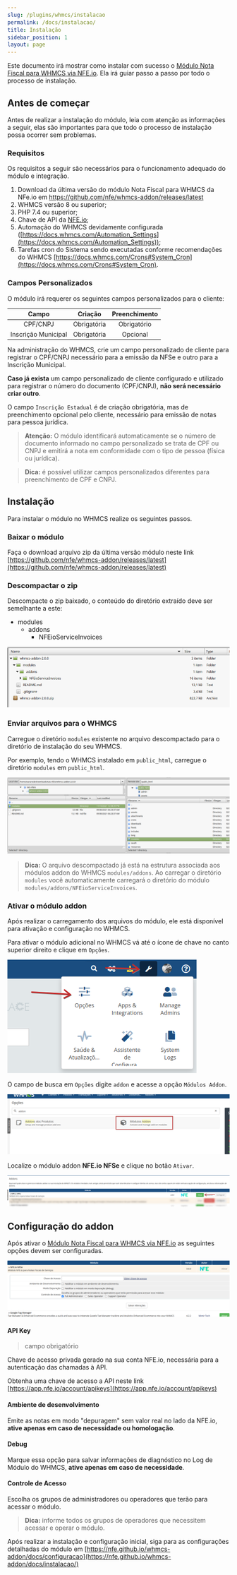 ```yaml
---
slug: /plugins/whmcs/instalacao
permalink: /docs/instalacao/
title: Instalação
sidebar_position: 1
layout: page
---
```



Este documento irá mostrar como instalar com sucesso o [Módulo Nota Fiscal para WHMCS via NFE.io](https://github.com/nfe/whmcs-addon). Ela irá guiar passo a passo por todo o processo de instalação.

## Antes de começar

Antes de realizar a instalação do módulo, leia com atenção as informações a seguir, elas são importantes para que todo o processo de instalação possa ocorrer sem problemas.

### Requisitos

Os requisitos a seguir são necessários para o funcionamento adequado do módulo e integração.

1. Download da última versão do módulo Nota Fiscal para WHMCS da NFe.io em https://github.com/nfe/whmcs-addon/releases/latest
2. WHMCS versão 8 ou superior;
2. PHP 7.4 ou superior;
3. Chave de API da [NFE.io](https://nfe.io);
4. Automação do WHMCS devidamente configurada ([https://docs.whmcs.com/Automation_Settings](https://docs.whmcs.com/Automation_Settings));
5. Tarefas cron do Sistema sendo executadas conforme recomendações do WHMCS [https://docs.whmcs.com/Crons#System_Cron](https://docs.whmcs.com/Crons#System_Cron).

### Campos Personalizados

O módulo irá requerer os seguintes campos personalizados para o cliente:

| Campo | Criação | Preenchimento |
| :---: | :---: | :---: |
| CPF/CNPJ | Obrigatória | Obrigatório |
| Inscrição Municipal | Obrigatória | Opcional |

Na administração do WHMCS, crie um campo personalizado de cliente para registrar o CPF/CNPJ necessário para a emissão da NFSe e outro para a Inscrição Municipal.

**Caso já exista** um campo personalizado de cliente configurado e utilizado para registrar o número do documento (CPF/CNPJ), **não será necessário criar outro**. 

O campo `Inscrição Estadual` é de criação obrigatória, mas de preenchimento opcional pelo cliente, necessário para emissão de notas para pessoa jurídica.

> **Atenção:** O módulo identificará automaticamente se o número de documento informado no campo personalizado se trata de CPF ou CNPJ e emitirá a nota em conformidade com o tipo de pessoa (física ou jurídica).

> **Dica:** é possível utilizar campos personalizados diferentes para preenchimento de CPF e CNPJ. 

## Instalação

Para instalar o módulo no WHMCS realize os seguintes passos.

### Baixar o módulo

Faça o download arquivo zip da última versão módulo neste link [https://github.com/nfe/whmcs-addon/releases/latest](https://github.com/nfe/whmcs-addon/releases/latest)

### Descompactar o zip

Descompacte o zip baixado, o conteúdo do diretório extraído deve ser semelhante a este:

* modules
  * addons
    * NFEioServiceInvoices

![](../assets/img/nfeio-whmcs-docs-instalacao-01.png)

### Enviar arquivos para o WHMCS

Carregue o diretório `modules` existente no arquivo descompactado para o diretório de instalação do seu WHMCS.

Por exemplo, tendo o WHMCS instalado em `public_html`, carregue o diretório `modules` em `public_html`.

![](../assets/img/nfeio-whmcs-docs-instalacao-02.png)

> **Dica:** O arquivo descompactado já está na estrutura associada aos módulos addon do WHMCS `modules/addons`. Ao carregar o diretório `modules` você automaticamente carregará o diretório do módulo `modules/addons/NFEioServiceInvoices`.

### Ativar o módulo addon

Após realizar o carregamento dos arquivos do módulo, ele está disponível para ativação e configuração no WHMCS.

Para ativar o módulo adicional no WHMCS vá até o ícone de chave no canto superior direito e clique em `Opções`.

![](../assets/img/nfeio-whmcs-docs-instalacao-03.png)

O campo de busca em `Opções` digite `addon` e acesse a opção `Módulos Addon`.

![](../assets/img/nfeio-whmcs-docs-instalacao-04.png)

Localize o módulo addon **NFE.io NFSe** e clique no botão `Ativar`.

![](../assets/img/nfeio-whmcs-docs-instalacao-05.png)

## Configuração do addon

Após ativar o [Módulo Nota Fiscal para WHMCS via NFE.io](https://github.com/nfe/whmcs-addon) as seguintes opções devem ser configuradas.

![](../assets/img/nfeio-whmcs-docs-instalacao-07.png)

#### API Key

> campo obrigatório

Chave de acesso privada gerado na sua conta NFE.io, necessária para a autenticação das chamadas à API.

Obtenha uma chave de acesso a API neste link [https://app.nfe.io/account/apikeys](https://app.nfe.io/account/apikeys)


#### Ambiente de desenvolvimento

Emite as notas em modo "depuragem" sem valor real no lado da NFE.io, **ative apenas em caso de necessidade ou homologação**.

#### Debug

Marque essa opção para salvar informações de diagnóstico no Log de Módulo do WHMCS, **ative apenas em caso de necessidade**.

#### Controle de Acesso

Escolha os grupos de administradores ou  operadores que terão para acessar o módulo.

> **Dica:** informe todos os grupos de operadores que necessitem acessar e operar o módulo. 


Após realizar a instalação e configuração inicial, siga para as configurações detalhadas do módulo em [https://nfe.github.io/whmcs-addon/docs/configuracao](https://nfe.github.io/whmcs-addon/docs/instalacao/)
